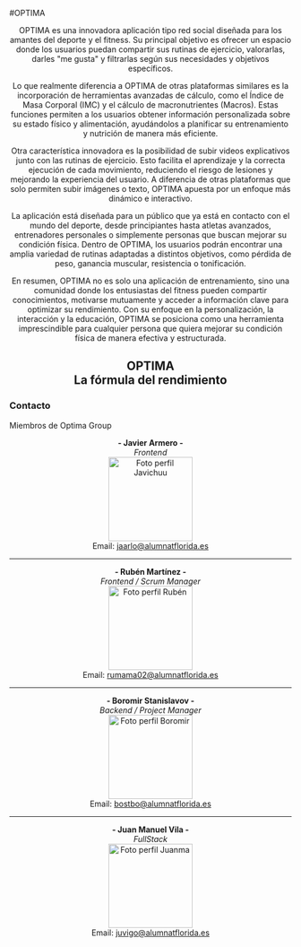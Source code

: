 #OPTIMA
<div align="center">
OPTIMA es una innovadora aplicación tipo red social diseñada para los amantes del deporte y el fitness. Su principal objetivo es ofrecer un espacio donde los usuarios puedan compartir sus rutinas de ejercicio, valorarlas, darles "me gusta" y filtrarlas según sus necesidades y objetivos específicos.

Lo que realmente diferencia a OPTIMA de otras plataformas similares es la incorporación de herramientas avanzadas de cálculo, como el Índice de Masa Corporal (IMC) y el cálculo de macronutrientes (Macros). Estas funciones permiten a los usuarios obtener información personalizada sobre su estado físico y alimentación, ayudándolos a planificar su entrenamiento y nutrición de manera más eficiente.

Otra característica innovadora es la posibilidad de subir videos explicativos junto con las rutinas de ejercicio. Esto facilita el aprendizaje y la correcta ejecución de cada movimiento, reduciendo el riesgo de lesiones y mejorando la experiencia del usuario. A diferencia de otras plataformas que solo permiten subir imágenes o texto, OPTIMA apuesta por un enfoque más dinámico e interactivo.

La aplicación está diseñada para un público que ya está en contacto con el mundo del deporte, desde principiantes hasta atletas avanzados, entrenadores personales o simplemente personas que buscan mejorar su condición física. Dentro de OPTIMA, los usuarios podrán encontrar una amplia variedad de rutinas adaptadas a distintos objetivos, como pérdida de peso, ganancia muscular, resistencia o tonificación.

En resumen, OPTIMA no es solo una aplicación de entrenamiento, sino una comunidad donde los entusiastas del fitness pueden compartir conocimientos, motivarse mutuamente y acceder a información clave para optimizar su rendimiento. Con su enfoque en la personalización, la interacción y la educación, OPTIMA se posiciona como una herramienta imprescindible para cualquier persona que quiera mejorar su condición física de manera efectiva y estructurada.

<h2>
OPTIMA 
  <br>
La fórmula del rendimiento
</h2>

</div>


### Contacto
Miembros de Optima Group

<div align="center">

**- Javier Armero -**  
*Frontend*  
<img src="https://avatars.githubusercontent.com/u/150703636?v=4" alt="Foto perfil Javichuu" width="150">  
Email: [jaarlo@alumnatflorida.es](mailto:jaarlo@alumnatflorida.es)  

---

**- Rubén Martínez -**  
*Frontend / Scrum Manager*  
<img src="https://avatars.githubusercontent.com/u/122776183?v=4" alt="Foto perfil Rubén" width="150">  
Email: [rumama02@alumnatflorida.es](mailto:rumama02@alumnatflorida.es)  

---

**- Boromir Stanislavov -**  
*Backend / Project Manager*  
<img src="https://avatars.githubusercontent.com/u/122878993?v=4" alt="Foto perfil Boromir" width="150">  
Email: [bostbo@alumnatflorida.es](mailto:bostbo@alumnatflorida.es)  

---

**- Juan Manuel Vila -**  
*FullStack*  
<img src="https://avatars.githubusercontent.com/u/181088733?v=4" alt="Foto perfil Juanma" width="150">  
Email: [juvigo@alumnatflorida.es](mailto:juvigo@alumnatflorida.es)  

</div>
